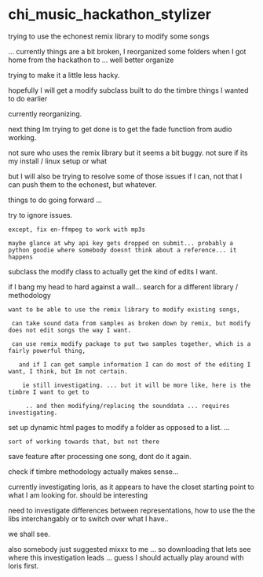 chi_music_hackathon_stylizer
============================

trying to use the echonest remix library to modify some songs

... 
currently things are a bit broken, I reorganized some folders when I got home from the hackathon to ... well better organize

trying to make it a little less hacky. 

hopefully I will get a modify subclass built to do the timbre things I wanted to do earlier

currently reorganizing. 

next thing Im trying to get done is to get the fade function from audio working. 

not sure who uses the remix library but it seems a bit buggy. not sure if its my install / linux setup or what

but I will also be trying to resolve some of those issues if I can, not that I can push them to the echonest, but whatever.

things to do going forward ... 

  try to ignore issues. 

    except, fix en-ffmpeg to work with mp3s

    maybe glance at why api key gets dropped on submit... probably a python goodie where somebody doesnt think about a reference... it happens

  subclass the modify class to actually get the kind of edits I want. 

  if I bang my head to hard against a wall... search for a different library / methodology

    want to be able to use the remix library to modify existing songs, 

     can take sound data from samples as broken down by remix, but modify does not edit songs the way I want. 

     can use remix modify package to put two samples together, which is a fairly powerful thing, 

       and if I can get sample information I can do most of the editing I want, I think, but Im not certain. 

        ie still investigating. ... but it will be more like, here is the timbre I want to get to

         .. and then modifying/replacing the sounddata ... requires investigating. 

  set up dynamic html pages to modify a folder as opposed to a list. ... 

    sort of working towards that, but not there

  save feature after processing one song, dont do it again. 

  check if timbre methodology actually makes sense... 


currently investigating loris, as it appears to have the closet starting point to what I am looking for. should be interesting

 need to investigate differences between representations, how to use the the libs interchangably or to switch over what I have..

 we shall see. 


also somebody just suggested mixxx to me ... so downloading that lets see where this investigation leads ... 
  guess I should actually play around with loris first. 

